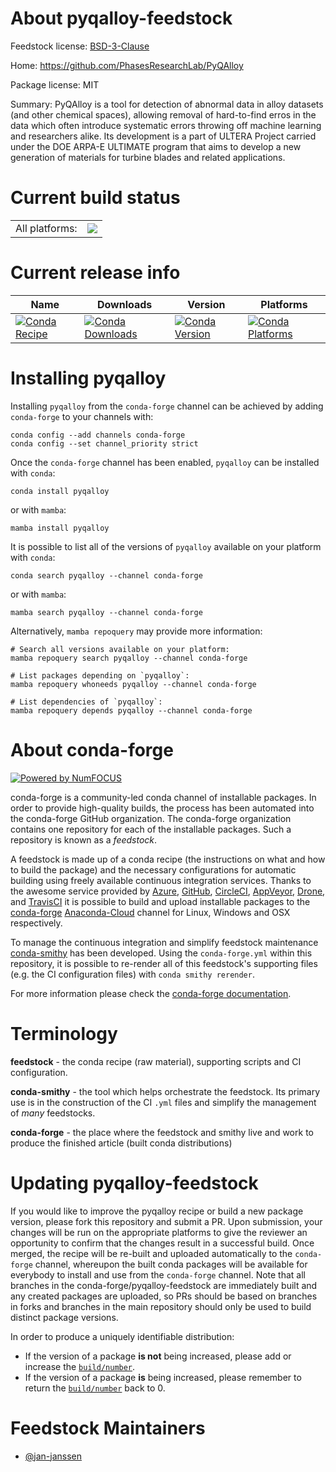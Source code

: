 About pyqalloy-feedstock
========================

Feedstock license: [BSD-3-Clause](https://github.com/conda-forge/pyqalloy-feedstock/blob/main/LICENSE.txt)

Home: https://github.com/PhasesResearchLab/PyQAlloy

Package license: MIT

Summary: PyQAlloy is a tool for detection of abnormal data in alloy datasets (and other chemical spaces), allowing removal of hard-to-find erros in the data which often introduce systematic errors throwing off machine learning and researchers alike. Its development is a part of ULTERA Project carried under the DOE ARPA-E ULTIMATE program that aims to develop a new generation of materials for turbine blades and related applications.

Current build status
====================


<table><tr><td>All platforms:</td>
    <td>
      <a href="https://dev.azure.com/conda-forge/feedstock-builds/_build/latest?definitionId=19830&branchName=main">
        <img src="https://dev.azure.com/conda-forge/feedstock-builds/_apis/build/status/pyqalloy-feedstock?branchName=main">
      </a>
    </td>
  </tr>
</table>

Current release info
====================

| Name | Downloads | Version | Platforms |
| --- | --- | --- | --- |
| [![Conda Recipe](https://img.shields.io/badge/recipe-pyqalloy-green.svg)](https://anaconda.org/conda-forge/pyqalloy) | [![Conda Downloads](https://img.shields.io/conda/dn/conda-forge/pyqalloy.svg)](https://anaconda.org/conda-forge/pyqalloy) | [![Conda Version](https://img.shields.io/conda/vn/conda-forge/pyqalloy.svg)](https://anaconda.org/conda-forge/pyqalloy) | [![Conda Platforms](https://img.shields.io/conda/pn/conda-forge/pyqalloy.svg)](https://anaconda.org/conda-forge/pyqalloy) |

Installing pyqalloy
===================

Installing `pyqalloy` from the `conda-forge` channel can be achieved by adding `conda-forge` to your channels with:

```
conda config --add channels conda-forge
conda config --set channel_priority strict
```

Once the `conda-forge` channel has been enabled, `pyqalloy` can be installed with `conda`:

```
conda install pyqalloy
```

or with `mamba`:

```
mamba install pyqalloy
```

It is possible to list all of the versions of `pyqalloy` available on your platform with `conda`:

```
conda search pyqalloy --channel conda-forge
```

or with `mamba`:

```
mamba search pyqalloy --channel conda-forge
```

Alternatively, `mamba repoquery` may provide more information:

```
# Search all versions available on your platform:
mamba repoquery search pyqalloy --channel conda-forge

# List packages depending on `pyqalloy`:
mamba repoquery whoneeds pyqalloy --channel conda-forge

# List dependencies of `pyqalloy`:
mamba repoquery depends pyqalloy --channel conda-forge
```


About conda-forge
=================

[![Powered by
NumFOCUS](https://img.shields.io/badge/powered%20by-NumFOCUS-orange.svg?style=flat&colorA=E1523D&colorB=007D8A)](https://numfocus.org)

conda-forge is a community-led conda channel of installable packages.
In order to provide high-quality builds, the process has been automated into the
conda-forge GitHub organization. The conda-forge organization contains one repository
for each of the installable packages. Such a repository is known as a *feedstock*.

A feedstock is made up of a conda recipe (the instructions on what and how to build
the package) and the necessary configurations for automatic building using freely
available continuous integration services. Thanks to the awesome service provided by
[Azure](https://azure.microsoft.com/en-us/services/devops/), [GitHub](https://github.com/),
[CircleCI](https://circleci.com/), [AppVeyor](https://www.appveyor.com/),
[Drone](https://cloud.drone.io/welcome), and [TravisCI](https://travis-ci.com/)
it is possible to build and upload installable packages to the
[conda-forge](https://anaconda.org/conda-forge) [Anaconda-Cloud](https://anaconda.org/)
channel for Linux, Windows and OSX respectively.

To manage the continuous integration and simplify feedstock maintenance
[conda-smithy](https://github.com/conda-forge/conda-smithy) has been developed.
Using the ``conda-forge.yml`` within this repository, it is possible to re-render all of
this feedstock's supporting files (e.g. the CI configuration files) with ``conda smithy rerender``.

For more information please check the [conda-forge documentation](https://conda-forge.org/docs/).

Terminology
===========

**feedstock** - the conda recipe (raw material), supporting scripts and CI configuration.

**conda-smithy** - the tool which helps orchestrate the feedstock.
                   Its primary use is in the construction of the CI ``.yml`` files
                   and simplify the management of *many* feedstocks.

**conda-forge** - the place where the feedstock and smithy live and work to
                  produce the finished article (built conda distributions)


Updating pyqalloy-feedstock
===========================

If you would like to improve the pyqalloy recipe or build a new
package version, please fork this repository and submit a PR. Upon submission,
your changes will be run on the appropriate platforms to give the reviewer an
opportunity to confirm that the changes result in a successful build. Once
merged, the recipe will be re-built and uploaded automatically to the
`conda-forge` channel, whereupon the built conda packages will be available for
everybody to install and use from the `conda-forge` channel.
Note that all branches in the conda-forge/pyqalloy-feedstock are
immediately built and any created packages are uploaded, so PRs should be based
on branches in forks and branches in the main repository should only be used to
build distinct package versions.

In order to produce a uniquely identifiable distribution:
 * If the version of a package **is not** being increased, please add or increase
   the [``build/number``](https://docs.conda.io/projects/conda-build/en/latest/resources/define-metadata.html#build-number-and-string).
 * If the version of a package **is** being increased, please remember to return
   the [``build/number``](https://docs.conda.io/projects/conda-build/en/latest/resources/define-metadata.html#build-number-and-string)
   back to 0.

Feedstock Maintainers
=====================

* [@jan-janssen](https://github.com/jan-janssen/)

